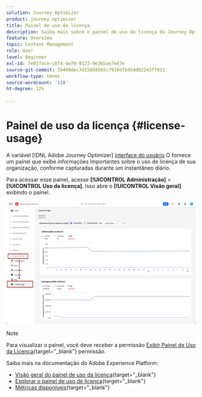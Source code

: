 ```yaml
---
solution: Journey Optimizer
product: journey optimizer
title: Painel de uso da licença
description: Saiba mais sobre o painel de uso da licença do Journey Optimizer
feature: Overview
topic: Content Management
role: User
level: Beginner
exl-id: 7e91face-c8f4-4e70-9123-9e36bae7e67e
source-git-commit: 59499dec7d15dd4565c7910d7b454d82243ff011
workflow-type: tm+mt
source-wordcount: '118'
ht-degree: 12%

---
```


# Painel de uso da licença {#license-usage}

A variável [!DNL Adobe Journey Optimizer] [interface do usuário](../start/user-interface.md) O fornece um painel que exibe informações importantes sobre o uso de licença de sua organização, conforme capturadas durante um instantâneo diário.

Para acessar esse painel, acesse **[!UICONTROL Administração]** > **[!UICONTROL Uso da licença]**. Isso abre o **[!UICONTROL Visão geral]** exibindo o painel.

![](assets/license-usage-dashboard.png)

>[!NOTE]
>
>Para visualizar o painel, você deve receber a permissão [Exibir Painel de Uso da Licença](https://experienceleague.adobe.com/docs/experience-platform/dashboards/permissions.html#available-permissions){target="_blank"} permissão.

Saiba mais na documentação do Adobe Experience Platform:

* [Visão geral do painel de uso da licença](https://experienceleague.adobe.com/docs/experience-platform/dashboards/guides/license-usage.html?lang=pt-BR){target="_blank"}
* [Explorar o painel de uso de licença](https://experienceleague.adobe.com/docs/experience-platform/dashboards/guides/license-usage.html#exploring-the-license-usage-dashboard){target="_blank"}
* [Métricas disponíveis](https://experienceleague.adobe.com/docs/experience-platform/dashboards/guides/license-usage.html?lang=pt-BR#available-metrics){target="_blank"}
